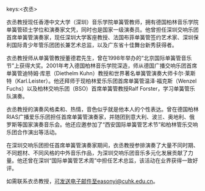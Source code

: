 keys:<衣丞>


衣丞教授现任香港中文大学（深圳）音乐学院单簧管教师，拥有德国柏林音乐学院单簧管硕士学位和演奏家文凭，同时也是国家一级演奏员。他曾担任深圳交响乐团首席单簧管演奏家，现任深圳大学客座教授、法国布菲单簧管签约艺术家、深圳保利国际青少年管乐团团长兼艺术总监，以及广东省十佳舞台新秀获得者。

衣丞教授师从单簧管教授董德君先生，曾在1998年举办的“北京国际单簧管音乐节”上获得大奖。2001年考入德国柏林音乐学院深造，师从德国广播交响乐团首席单簧管迪特姆·库恩（Diethelm Kuhn）教授和世界著名单簧管演奏大师卡尔·莱斯特（Karl.Leister）。他还拜师于现柏林爱乐乐团首席单簧管温泽·福克斯（Wenzel Fuchs）以及柏林交响乐团（BSO）首席单簧管教授Ralf Forster，学习单簧管乐队演奏。

衣丞教授的演奏风格柔和、热情，音色似乎就是他本人的个性表达。曾在德国柏林RIAS广播爱乐乐团担任首席单簧管演奏家，并随团到意大利、波兰、奥地利、俄罗斯等国家演奏音乐会。他还应邀参加了“西安国际单簧管艺术节”和柏林管乐交响乐团合作演出等活动。

在深圳交响乐团担任首席单簧管演奏家期间，衣丞教授参排演奏了大量不同时期、不同题材、不同风格的中外音乐作品，为深圳交响乐团音乐多元化发展贡献了力量。他还曾在深圳“国际单簧管艺术周”中担任艺术总监，该活动在业界获得一致好评。

如需联系衣丞教授，可发送电子邮件至easonyi@cuhk.edu.cn。